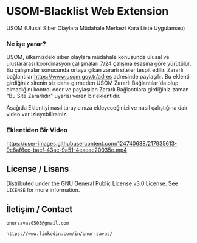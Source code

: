 # USOM-Blacklist Web Extension
USOM (Ulusal Siber Olaylara Müdahale Merkezi Kara Liste Uygulaması)

### Ne işe yarar?
USOM, ülkemizdeki siber olaylara müdahale konusunda ulusal ve uluslararası koordinasyon çalışmaları 7/24 çalışma esasına göre yürütülür. Bu çalışmalar sonucunda ortaya çıkan zararlı siteler tespit edilir. Zararlı bağlantılar https://www.usom.gov.tr/adres adresinde paylaşılır. Bu eklenti girdiğiniz sitenin siz daha girmeden USOM Zararlı Bağlantılar'da olup olmadığını kontrol eder ve paylaşılan Zararlı Bağlantılara girdiğiniz zaman "Bu Site Zararlıdır" uyarısı veren bir eklentidir.

Aşağıda Eklentiyi nasıl tarayıcınıza ekleyeceğinizi ve nasıl çalıştığına dair video var izleyebilirsiniz.

### Eklentiden Bir Video


https://user-images.githubusercontent.com/124740638/217935613-9c8af6ec-bacf-43ae-9a51-4eaeae20035e.mp4



## License / Lisans

Distributed under the GNU General Public License v3.0 License. See `LICENSE` for more information.

## İletişim / Contact

``` onursavas0505@gmail.com ```

``` https://www.linkedin.com/in/onur-savas/ ```

